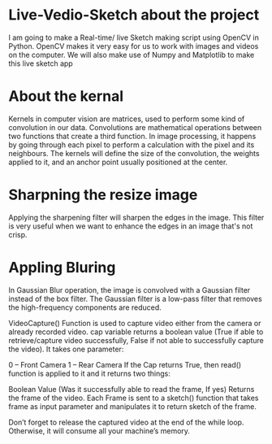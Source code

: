 # Live-Vedio-Sketch about the project

I am going to make a Real-time/ live Sketch  making script using OpenCV in Python. OpenCV makes it very easy for us to work with  images and videos on the computer. We will also make use of Numpy and Matplotlib to make this live sketch app

# About the kernal
Kernels in computer vision are matrices, used to perform some kind of convolution in our data.
Convolutions are mathematical operations between two functions that create a third function. 
In image processing, it happens by going through each pixel to perform a calculation with the pixel and its neighbours.
The kernels will define the size of the convolution, the weights applied to it, and an anchor point usually positioned at the center.

# Sharpning the resize image
Applying the sharpening filter will sharpen the edges in the image. 
This filter is very useful when we want to enhance the edges in an image that's not crisp.

# Appling Bluring
In Gaussian Blur operation, the image is convolved with a Gaussian filter instead of the box filter.
The Gaussian filter is a low-pass filter that removes the high-frequency components are reduced.


VideoCapture() Function is used to capture video either from the camera or already recorded video. cap variable returns a boolean value (True if able to retrieve/capture video successfully, False if not able to successfully capture the video). It takes one parameter:

0 – Front Camera
1 – Rear Camera
If the Cap returns True, then read() function is applied to it and it returns two things:

Boolean Value (Was it successfully able to read the frame, If yes)
Returns the frame of the video.
Each Frame is sent to a sketch() function that takes frame as input parameter and manipulates it to return sketch of the frame.

Don’t forget to release the captured video at the end of the while loop. Otherwise, it will consume all your machine’s memory.
